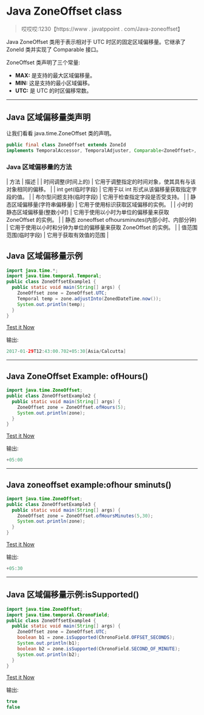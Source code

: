 # Java ZoneOffset class

> 哎哎哎:1230【https://www . javatppoint . com/Java-zoneoffset】

Java ZoneOffset 类用于表示相对于 UTC 时区的固定区域偏移量。它继承了 ZoneId 类并实现了 Comparable 接口。

ZoneOffset 类声明了三个常量:

*   **MAX:** 是支持的最大区域偏移量。
*   **MIN:** 这是支持的最小区域偏移。
*   **UTC:** 是 UTC 的时区偏移常数。

* * *

## Java 区域偏移量类声明

让我们看看 java.time.ZoneOffset 类的声明。

```java
public final class ZoneOffset extends ZoneId 
implements TemporalAccessor, TemporalAdjuster, Comparable<ZoneOffset>, Serializable

```

### Java 区域偏移量的方法

| 方法 | 描述 |
| 时间调整(时间上的) | 它用于调整指定的时间对象，使其具有与该对象相同的偏移。 |
| int get(临时字段) | 它用于以 int 形式从该偏移量获取指定字段的值。 |
| 布尔型问题支持(临时字段) | 它用于检查指定字段是否受支持。 |
| 静态区域偏移量(字符串偏移量) | 它用于使用标识获取区域偏移的实例。 |
| 小时的静态区域偏移量(整数小时) | 它用于使用以小时为单位的偏移量来获取 ZoneOffset 的实例。 |
| 静态 zoneoffset ofhoursminutes(内部小时、内部分钟) | 它用于使用以小时和分钟为单位的偏移量来获取 ZoneOffset 的实例。 |
| 值范围范围(临时字段) | 它用于获取有效值的范围 |

## Java 区域偏移量示例

```java
import java.time.*;
import java.time.temporal.Temporal;
public class ZoneOffsetExample1 {
  public static void main(String[] args) {
    ZoneOffset zone = ZoneOffset.UTC;
    Temporal temp = zone.adjustInto(ZonedDateTime.now());
    System.out.println(temp);
  }
}

```

[Test it Now](https://compiler.javatpoint.com/opr/test.jsp?filename=ZoneOffsetExample1)

输出:

```java
2017-01-29T12:43:00.702+05:30[Asia/Calcutta]

```

* * *

## Java ZoneOffset Example: ofHours()

```java
import java.time.ZoneOffset;
public class ZoneOffsetExample2 {
  public static void main(String[] args) {
    ZoneOffset zone = ZoneOffset.ofHours(5);
    System.out.println(zone);
  }
}

```

[Test it Now](https://compiler.javatpoint.com/opr/test.jsp?filename=ZoneOffsetExample2)

输出:

```java
+05:00

```

* * *

## Java zoneoffset example:ofhour sminuts()

```java
import java.time.ZoneOffset;
public class ZoneOffsetExample3 {
  public static void main(String[] args) {
    ZoneOffset zone = ZoneOffset.ofHoursMinutes(5,30);
    System.out.println(zone);
  }
}

```

[Test it Now](https://compiler.javatpoint.com/opr/test.jsp?filename=ZoneOffsetExample3)

输出:

```java
+05:30

```

* * *

## Java 区域偏移量示例:isSupported()

```java
import java.time.ZoneOffset;
import java.time.temporal.ChronoField;
public class ZoneOffsetExample4 {
  public static void main(String[] args) {
    ZoneOffset zone = ZoneOffset.UTC;
    boolean b1 = zone.isSupported(ChronoField.OFFSET_SECONDS);
    System.out.println(b1);
    boolean b2 = zone.isSupported(ChronoField.SECOND_OF_MINUTE);
    System.out.println(b2);
  }
}

```

[Test it Now](https://compiler.javatpoint.com/opr/test.jsp?filename=ZoneOffsetExample4)

输出:

```java
true
false

```